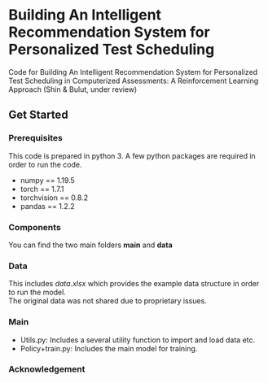 # Building An Intelligent Recommendation System for Personalized Test Scheduling
Code for Building An Intelligent Recommendation System for Personalized Test Scheduling in Computerized Assessments: A Reinforcement Learning Approach (Shin & Bulut, under review) 

## Get Started
### Prerequisites
This code is prepared in python 3. A few python packages are required in order to run the code.
- numpy == 1.19.5
- torch == 1.7.1
- torchvision == 0.8.2
- pandas == 1.2.2

### Components 
You can find the two main folders **main** and **data**
### Data
This includes *data.xlsx* which provides the example data structure in order to run the model.  
The original data was not shared due to proprietary issues. 
### Main 
- Utils.py: Includes a several utility function to import and load data etc. 
- Policy+train.py: Includes the main model for training. 

### Acknowledgement 
